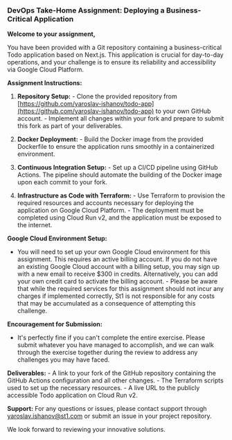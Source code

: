 ### DevOps Take-Home Assignment: Deploying a Business-Critical Application

**Welcome to your assignment,**

You have been provided with a Git repository containing a business-critical Todo application based on Next.js. This application is crucial for day-to-day operations, and your challenge is to ensure its reliability and accessibility via Google Cloud Platform.


**Assignment Instructions:**

1. **Repository Setup:** - Clone the provided repository from [https://github.com/yaroslav-ishanov/todo-app](https://github.com/yaroslav-ishanov/todo-app) to your own GitHub account. - Implement all changes within your fork and prepare to submit this fork as part of your deliverables.

2. **Docker Deployment:** - Build the Docker image from the provided Dockerfile to ensure the application runs smoothly in a containerized environment.

3. **Continuous Integration Setup:** - Set up a CI/CD pipeline using GitHub Actions. The pipeline should automate the building of the Docker image upon each commit to your fork.

4. **Infrastructure as Code with Terraform:** - Use Terraform to provision the required resources and accounts necessary for deploying the application on Google Cloud Platform. - The deployment must be completed using Cloud Run v2, and the application must be exposed to the internet.

**Google Cloud Environment Setup:**

- You will need to set up your own Google Cloud environment for this assignment. This requires an active billing account. If you do not have an existing Google Cloud account with a billing setup, you may sign up with a new email to receive $300 in credits. Alternatively, you can add your own credit card to activate the billing account. - Please be aware that while the required services for this assignment should not incur any charges if implemented correctly, St1 is not responsible for any costs that may be accumulated as a consequence of attempting this challenge.

**Encouragement for Submission:**

- It's perfectly fine if you can't complete the entire exercise. Please submit whatever you have managed to accomplish, and we can walk through the exercise together during the review to address any challenges you may have faced.

**Deliverables:** - A link to your fork of the GitHub repository containing the GitHub Actions configuration and all other changes. - The Terraform scripts used to set up the necessary resources. - A live URL to the publicly accessible Todo application on Cloud Run v2.

**Support:** For any questions or issues, please contact support through yaroslav.ishanov@st1.com or submit an issue in your project repository.

We look forward to reviewing your innovative solutions.
